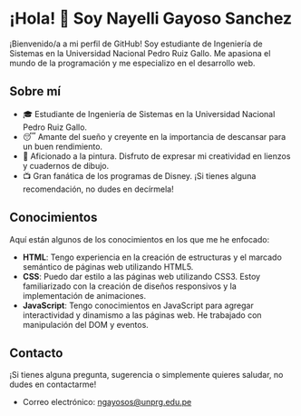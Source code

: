 # ¡Hola! 👋 Soy Nayelli Gayoso Sanchez

¡Bienvenido/a a mi perfil de GitHub! Soy estudiante de Ingeniería de Sistemas en la Universidad Nacional Pedro Ruiz Gallo. Me apasiona el mundo de la programación y me especializo en el desarrollo web.

## Sobre mí

- 🎓 Estudiante de Ingeniería de Sistemas en la Universidad Nacional Pedro Ruiz Gallo.
- 😴 Amante del sueño y creyente en la importancia de descansar para un buen rendimiento.
- 🎨 Aficionado a la pintura. Disfruto de expresar mi creatividad en lienzos y cuadernos de dibujo.
- 📺 Gran fanática de los programas de Disney. ¡Si tienes alguna recomendación, no dudes en decírmela!

## Conocimientos

Aquí están algunos de los conocimientos en los que me he enfocado:

- **HTML**: Tengo experiencia en la creación de estructuras y el marcado semántico de páginas web utilizando HTML5.
- **CSS**: Puedo dar estilo a las páginas web utilizando CSS3. Estoy familiarizado con la creación de diseños responsivos y la implementación de animaciones.
- **JavaScript**: Tengo conocimientos en JavaScript para agregar interactividad y dinamismo a las páginas web. He trabajado con manipulación del DOM y eventos.

## Contacto

¡Si tienes alguna pregunta, sugerencia o simplemente quieres saludar, no dudes en contactarme!

- Correo electrónico: ngayosos@unprg.edu.pe
